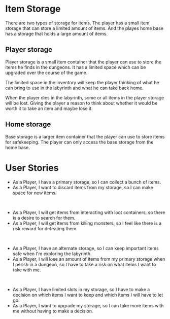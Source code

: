 # Item Storage

There are two types of storage for items. The player has a small item storage that can store a limited amount of items. And the playes home base has a storage that holds a large amount of items.

## Player storage

Player storage is a small item container that the player can use to store the items he finds in the dungeons. It has a limited space which can be upgraded over the course of the game.

The limited space in the inventory will keep the player thinking of what he can bring to use in the labyrinth and what he can take back home.

When the player dies in the labyrinth, some or all items in the player storage will be lost. Giving the player a reason to think about whether it would be worth it to take an item and maybe lose it.

## Home storage

Base storage is a larger item container that the player can use to store items for safekeeping. The player can only access the base storage from the home base.

# User Stories
- As a Player, I have a primary storage, so I can collect a bunch of items.
- As a Player, I want to discard items from my storage, so I can make space for new items.

<br>

- As a Player, I will get items from interacting with loot containers, so there is a desire to search for them.
- As a Player, I will get items from killing monsters, so I feel like there is a risk reward for defeating them.

<br>

- As a Player, I have an alternate storage, so I can keep important items safe when I'm exploring the labyrinth.
- As a Player, I will lose an amount of items from my primary storage when I perish in a dungeon, so I have to take a risk on what items I want to take with me.

<br>

- As a Player, I have limited slots in my storage, so I have to make a decision on which items I want to keep and which items I will have to let go.
- As a Player, I want to upgrade my storage, so I can take more items with me without having to make a decision. 